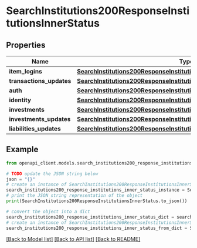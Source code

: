 # SearchInstitutions200ResponseInstitutionsInnerStatus


## Properties

Name | Type | Description | Notes
------------ | ------------- | ------------- | -------------
**item_logins** | [**SearchInstitutions200ResponseInstitutionsInnerStatusItemLogins**](SearchInstitutions200ResponseInstitutionsInnerStatusItemLogins.md) |  | [optional] 
**transactions_updates** | [**SearchInstitutions200ResponseInstitutionsInnerStatusTransactionsUpdates**](SearchInstitutions200ResponseInstitutionsInnerStatusTransactionsUpdates.md) |  | [optional] 
**auth** | [**SearchInstitutions200ResponseInstitutionsInnerStatusAuth**](SearchInstitutions200ResponseInstitutionsInnerStatusAuth.md) |  | [optional] 
**identity** | [**SearchInstitutions200ResponseInstitutionsInnerStatusIdentity**](SearchInstitutions200ResponseInstitutionsInnerStatusIdentity.md) |  | [optional] 
**investments** | [**SearchInstitutions200ResponseInstitutionsInnerStatusInvestments**](SearchInstitutions200ResponseInstitutionsInnerStatusInvestments.md) |  | [optional] 
**investments_updates** | [**SearchInstitutions200ResponseInstitutionsInnerStatusTransactionsUpdates**](SearchInstitutions200ResponseInstitutionsInnerStatusTransactionsUpdates.md) |  | [optional] 
**liabilities_updates** | [**SearchInstitutions200ResponseInstitutionsInnerStatusTransactionsUpdates**](SearchInstitutions200ResponseInstitutionsInnerStatusTransactionsUpdates.md) |  | [optional] 

## Example

```python
from openapi_client.models.search_institutions200_response_institutions_inner_status import SearchInstitutions200ResponseInstitutionsInnerStatus

# TODO update the JSON string below
json = "{}"
# create an instance of SearchInstitutions200ResponseInstitutionsInnerStatus from a JSON string
search_institutions200_response_institutions_inner_status_instance = SearchInstitutions200ResponseInstitutionsInnerStatus.from_json(json)
# print the JSON string representation of the object
print(SearchInstitutions200ResponseInstitutionsInnerStatus.to_json())

# convert the object into a dict
search_institutions200_response_institutions_inner_status_dict = search_institutions200_response_institutions_inner_status_instance.to_dict()
# create an instance of SearchInstitutions200ResponseInstitutionsInnerStatus from a dict
search_institutions200_response_institutions_inner_status_from_dict = SearchInstitutions200ResponseInstitutionsInnerStatus.from_dict(search_institutions200_response_institutions_inner_status_dict)
```
[[Back to Model list]](../README.md#documentation-for-models) [[Back to API list]](../README.md#documentation-for-api-endpoints) [[Back to README]](../README.md)


